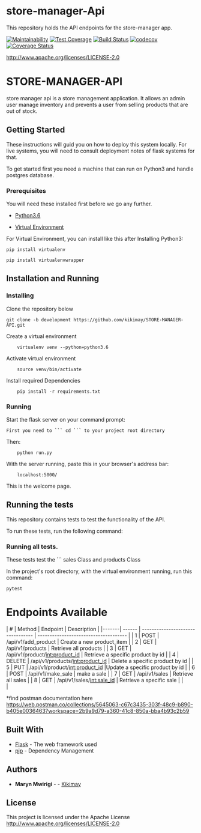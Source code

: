 # store-manager-Api
This repository holds the API endpoints for the store-manager app.


[![Maintainability](https://api.codeclimate.com/v1/badges/362aef5811d9653097c6/maintainability)](https://codeclimate.com/github/kikimay/store-manager-Api/maintainability)
[![Test Coverage](https://api.codeclimate.com/v1/badges/362aef5811d9653097c6/test_coverage)](https://codeclimate.com/github/kikimay/store-manager-Api/test_coverage)
[![Build Status](https://travis-ci.org/kikimay/store-manager-Api.svg?branch=development)](https://travis-ci.org/kikimay/store-manager-Api)
[![codecov](https://codecov.io/gh/kikimay/store-manager-Api/branch/development/graph/badge.svg)](https://codecov.io/gh/kikimay/store-manager-Api)
[![Coverage Status](https://coveralls.io/repos/github/kikimay/store-manager-Api/badge.svg)](https://coveralls.io/github/kikimay/store-manager-Api)

 http://www.apache.org/licenses/LICENSE-2.0






# STORE-MANAGER-API

store manager api is a store management application. It allows an admin user manage inventory and prevents a user from selling products that are out of stock.
## Getting Started

These instructions will guid you on how to deploy this system locally. For live systems, you will need to consult deployment notes of flask systems for that.

To get started first you need a machine that can run on Python3 and handle postgres database.

### Prerequisites

You will need these installed first before we go any further.

- [Python3.6](https://www.python.org/downloads/release/python-365/)

- [Virtual Environment](https://virtualenv.pypa.io/en/stable/installation/)


For Virtual Environment, you can install like this after Installing Python3:

```
pip install virtualenv
```
```
pip install virtualenvwrapper
```


## Installation and Running


### Installing

Clone the repository below

```
git clone -b development https://github.com/kikimay/STORE-MANAGER-API.git
```

Create a virtual environment

```
    virtualenv venv --python=python3.6
```

Activate virtual environment

```
    source venv/bin/activate
```

Install required Dependencies

```
    pip install -r requirements.txt
```



### Running

Start the flask server on your command prompt:

    First you need to ``` cd ``` to your project root directory

Then:

```
    python run.py
```

With the server running, paste this in your browser's address bar:

```
    localhost:5000/
```

This is the welcome page.



## Running the tests

This repository contains tests to test the functionality of the API.

To run these tests, run the following command:

### Running all tests.

These tests test the ``` sales Class and products Class

In the project's root directory, with the virtual environment running, run this command:

```
pytest
```





# Endpoints Available

|    #  | Method | Endpoint                          | Description                           |
|-------| ------ | --------------------------------- | ------------------------------------- | |    1  | POST   | /api/v1/add_product               | Create a new  product_item            |
|    2  | GET    | /api/v1/products                  | Retrieve all products                 |
|    3  | GET    | /api/v1/product/<int:product_id>  | Retrieve a specific product by id     |
|    4  | DELETE | /api/v1/products/<int:product_id> | Delete a specific product by  id      |
|    5  | PUT    | /api/v1/product/<int:product_id>  |Update a specific product by  id       |
|    6  | POST   | /api/v1/make_sale                 | make a sale                           |
|    7  | GET    | /api/v1/sales                     | Retrieve all sales                    |
|    8  | GET    | /api/v1/sales/<int:sale_id>       | Retrieve a specific sale              |
|                   
|   
 
  *find postman documentation here https://web.postman.co/collections/5645063-c67c3435-303f-48c9-b890-b405e0036463?workspace=2b9a9d79-a360-41c8-850a-bba4b93c2b59
 

## Built With

* [Flask](http://flask.pocoo.org/) - The web framework used
* [pip](https://pypi.org/project/pip/) - Dependency Management


## Authors

* **Maryn Mwirigi** -  - [Kikimay](https://github.com/kikimay)


## License

This project is licensed under the Apache License 
  http://www.apache.org/licenses/LICENSE-2.0

